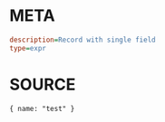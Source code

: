 # META
~~~ini
description=Record with single field
type=expr
~~~
# SOURCE
~~~roc
{ name: "test" }
~~~